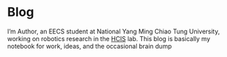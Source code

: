 # Blog
I’m Author, an EECS student at National Yang Ming Chiao Tung University, working on robotics research in the [HCIS](https://sites.google.com/site/yitingchen0524/hcis-lab) lab. This blog is basically my notebook for work, ideas, and the occasional brain dump